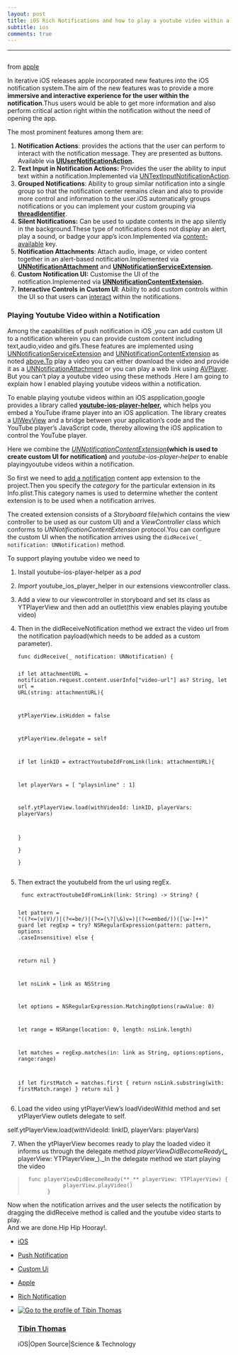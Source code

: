 ```yaml
---
layout: post
title: iOS Rich Notifications and how to play a youtube video within a notification
subtitle: ios
comments: true
---
```

<hr>
<p><img src="https://cdn-images-1.medium.com/max/2560/1*tbPq5hncRE-kYaXxgFs60g.png" alt=""></p>
<p>from  <a href="https://www.apple.com/">apple</a></p>
<p>In iterative iOS releases apple incorporated new features into the iOS notification system.The aim of the new features was to provide a more  <strong>immersive and interactive experience for the user within the notification</strong>.Thus users would be able to get more information and also perform critical action right within the notification without the need of opening the app.</p>
<p>The most prominent features among them are:</p>
<ol>
<li><strong>Notification Actions</strong>: provides the actions that the user can perform to interact with the notification message. They are presented as buttons. Available via  <a href="http://www.thinkandbuild.it/interactive-notifications-with-notification-actions/"><strong>UIUserNotificationAction</strong></a><strong>.</strong></li>
<li><strong>Text Input in Notification Actions:</strong> Provides the user the ability to input text within a notification.Implemented via  <a href="https://developer.apple.com/documentation/usernotifications/untextinputnotificationaction">UNTextInputNotificationAction</a>.</li>
<li><strong>Grouped Notifications</strong>: Ability to group similar notification into a single group so that the notification center remains clean and also to provide more control and information to the user.iOS automatically groups notifications or you can implement your custom grouping via  <a href="https://medium.com/swift-india/lets-take-quick-dive-in-grouped-notifications-5d41af9d6463"><strong>threadIdentifier</strong></a>.</li>
<li><strong>Silent Notifications:</strong> Can be used to update contents in the app silently in the background.These type of notifications does not display an alert, play a sound, or badge your app’s icon.Implemented via  <a href="https://developer.apple.com/documentation/usernotifications/setting_up_a_remote_notification_server/pushing_updates_to_your_app_silently">content-available</a> key.</li>
<li><strong>Notification Attachments</strong>: Attach audio, image, or video content together in an alert-based notification.Implemented via  <a href="https://developer.apple.com/documentation/usernotifications/unnotificationattachment"><strong>UNNotificationAttachment</strong></a>  and  <a href="https://developer.apple.com/documentation/usernotifications/unnotificationserviceextension"><strong>UNNotificationServiceExtension</strong></a><strong>.</strong></li>
<li><strong>Custom Notification UI:</strong>  Customise the UI of the notification.Implemented via  <a href="https://developer.apple.com/documentation/usernotificationsui/unnotificationcontentextension"><strong>UNNotificationContentExtension</strong></a><strong>.</strong></li>
<li><strong>Interactive Controls</strong>  <strong>in Custom UI</strong>: Ability to add custom controls within the UI so that users can  <a href="https://developer.apple.com/documentation/usernotificationsui/customizing_the_appearance_of_notifications">interact</a>  within the notifications.</li>
</ol>
<h3 id="playing-youtube-video-within-a-notification">Playing Youtube Video within a Notification</h3>
<p>Among the capabilities of push notification in iOS ,you can add custom UI<br>
to a notification wherein you can provide custom content including text,audio,video and gifs.These features are implemented using  <a href="https://developer.apple.com/documentation/usernotifications/unnotificationserviceextension">UNNotificationServiceExtension</a>  and  <a href="https://developer.apple.com/documentation/usernotificationsui/unnotificationcontentextension">UNNotificationContentExtension</a>  as noted <a href="http://above.To">above.To</a> play a video you can either download the video and provide it as a  <a href="https://developer.apple.com/documentation/usernotifications/unnotificationattachment">UNNotificationAttachment</a>  or you can play a web link using  <a href="https://developer.apple.com/documentation/avfoundation/avplayer">AVPlayer</a>. But you can’t play a youtube video using these methods .Here I am going to explain how I enabled playing youtube videos within a notification.</p>
<p>To enable playing youtube videos within an iOS aspplication,google provides a library called  <a href="https://developers.google.com/youtube/v3/guides/ios_youtube_helper"><strong>youtube-ios-player-helper</strong></a><strong>,</strong> which helps you embed a YouTube iframe player into an iOS application. The library creates a  <a href="https://developer.apple.com/library/ios/documentation/uikit/reference/UIWebView_Class/Reference/Reference.html">UIWevView</a>  and a bridge between your application’s code and the YouTube player’s JavaScript code, thereby allowing the iOS application to control the YouTube player.</p>
<p>Here we combine the  <a href="https://developer.apple.com/documentation/usernotificationsui/unnotificationcontentextension"><em>UNNotificationContentExtension</em></a><strong>(<strong>which is used to create custom UI for notification</strong>)</strong> and  <em>youtube-ios-player-helper</em>  to enable playingyoutube videos within a notification.</p>
<p>So first we need to  <a href="https://developer.apple.com/documentation/usernotificationsui/customizing_the_appearance_of_notifications?language=objc">add a notification</a>  content app extension to the project.Then you specify the  <em>category</em>  for the particular extension in its Info.plist.This category names is used to determine whether the content extension is to be used when a notification arrives.</p>
<p>The created extension consists of a  <em>Storyboard</em>  file(which contains the view controller to be used as our custom UI) and a  <em>ViewController</em>  class which conforms to  <em>UNNotificationContentExtension</em>  protocol.You can configure the custom UI when the notification arrives using the  <code>didReceive(_ notification: UNNotification)</code>  method.</p>
<p>To support playing youtube video we need to</p>
<ol>
<li>
<p>Install youtube-ios-player-helper as a  <em>pod</em></p>
</li>
<li>
<p><em>Import</em>  youtube_ios_player_helper in our extensions viewcontroller class.</p>
</li>
<li>
<p>Add a view to our viewcontroller in storyboard and set its class as YTPlayerView and then add an outlet(this view enables playing youtube video)</p>
</li>
<li>
<p>Then in the didReceiveNotification method we extract the video url from the notification payload(which needs to be added as a custom parameter).</p>
<pre><code>func didReceive(_ notification: UNNotification) {

if let attachmentURL = notification.request.content.userInfo["video-url"] as? String, let url
= URL(string: attachmentURL){

ytPlayerView.isHidden = false

ytPlayerView.delegate = self

if let linkID = extractYoutubeIdFromLink(link: attachmentURL){

let playerVars = [ "playsinline" : 1]

self.ytPlayerView.load(withVideoId: linkID, playerVars: playerVars)

   }  
  }  
}
</code></pre>
</li>
<li>
<p>Then extract the youtubeId from the url using regEx.</p>
<pre><code> func extractYoutubeIdFromLink(link: String) -&gt; String? {
 
 let pattern = "((?&lt;=(v|V)/)|(?&lt;=be/)|(?&lt;=(\\?|\\&amp;)v=)|(?&lt;=embed/))([\\w-]++)"
 guard let regExp = try? NSRegularExpression(pattern: pattern, options: .caseInsensitive) else {

 return nil   }

 let nsLink = link as NSString

 let options = NSRegularExpression.MatchingOptions(rawValue: 0)

 let range = NSRange(location: 0, length: nsLink.length)

 let matches = regExp.matches(in: link as String, options:options, range:range)

 if let firstMatch = matches.first {   return nsLink.substring(with: firstMatch.range)   }   return nil   }
</code></pre>
</li>
<li>
<p>Load the video using ytPlayerView’s loadVideoWithId method and set ytPlayerView outlets delegate to self.</p>
</li>
</ol>
<p>self.ytPlayerView.load(withVideoId: linkID, playerVars: playerVars)</p>
<ol start="7">
<li>When the ytPlayerView becomes ready to play the loaded video it informs us through the delegate method  <em>playerViewDidBecomeReady</em>(<strong>_</strong>  playerView: YTPlayerView_)._In the delegate method we start playing the video</li>
</ol>
<blockquote>
<pre><code> func playerViewDidBecomeReady(**_** playerView: YTPlayerView) {  
           	playerView.playVideo()  
       }
</code></pre>
</blockquote>
<p>Now when the notification arrives and the user selects the notification by dragging the didReceive method is called and the youtube video starts to play.<br>
And we are done.Hip Hip Hooray!.</p>
<ul>
<li>
<p><a href="https://medium.com/tag/ios?source=post">iOS</a></p>
</li>
<li>
<p><a href="https://medium.com/tag/push-notification?source=post">Push Notification</a></p>
</li>
<li>
<p><a href="https://medium.com/tag/custom-ui?source=post">Custom Ui</a></p>
</li>
<li>
<p><a href="https://medium.com/tag/apple?source=post">Apple</a></p>
</li>
<li>
<p><a href="https://medium.com/tag/rich-notification?source=post">Rich Notification</a></p>
</li>
<li>
<p><a href="https://medium.com/@tibinmutholy?source=footer_card" title="Go to the profile of Tibin Thomas"><img src="https://cdn-images-1.medium.com/fit/c/60/60/1*iCzkSKlEB0uod0UoJnkBbQ.jpeg" alt="Go to the profile of Tibin Thomas"></a></p>
<h3 id="tibin-thomas"><a href="https://medium.com/@tibinmutholy" title="Go to the profile of Tibin Thomas">Tibin Thomas</a></h3>
<p>iOS|Open Source|Science &amp; Technology</p>
</li>
</ul>

